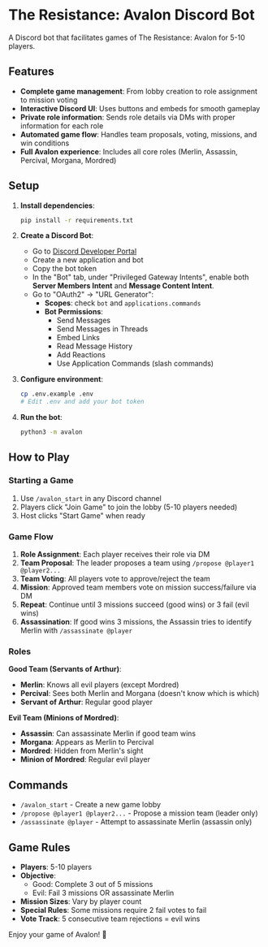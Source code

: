 # The Resistance: Avalon Discord Bot

A Discord bot that facilitates games of The Resistance: Avalon for 5-10 players.

## Features

- **Complete game management**: From lobby creation to role assignment to mission voting
- **Interactive Discord UI**: Uses buttons and embeds for smooth gameplay
- **Private role information**: Sends role details via DMs with proper information for each role
- **Automated game flow**: Handles team proposals, voting, missions, and win conditions
- **Full Avalon experience**: Includes all core roles (Merlin, Assassin, Percival, Morgana, Mordred)

## Setup

1. **Install dependencies**:
   ```bash
   pip install -r requirements.txt
   ```

2. **Create a Discord Bot**:
   - Go to [Discord Developer Portal](https://discord.com/developers/applications)
   - Create a new application and bot
   - Copy the bot token
   - In the "Bot" tab, under "Privileged Gateway Intents", enable both **Server Members Intent** and **Message Content Intent**.
   - Go to "OAuth2" → "URL Generator":
     - **Scopes**: check `bot` and `applications.commands`
     - **Bot Permissions**:
       - Send Messages
       - Send Messages in Threads
       - Embed Links
       - Read Message History
       - Add Reactions
       - Use Application Commands (slash commands)

3. **Configure environment**:
   ```bash
   cp .env.example .env
   # Edit .env and add your bot token
   ```

4. **Run the bot**:
   ```bash
   python3 -m avalon
   ```

## How to Play

### Starting a Game
1. Use `/avalon_start` in any Discord channel
2. Players click "Join Game" to join the lobby (5-10 players needed)
3. Host clicks "Start Game" when ready

### Game Flow
1. **Role Assignment**: Each player receives their role via DM
2. **Team Proposal**: The leader proposes a team using `/propose @player1 @player2...`
3. **Team Voting**: All players vote to approve/reject the team
4. **Mission**: Approved team members vote on mission success/failure via DM
5. **Repeat**: Continue until 3 missions succeed (good wins) or 3 fail (evil wins)
6. **Assassination**: If good wins 3 missions, the Assassin tries to identify Merlin with `/assassinate @player`

### Roles

**Good Team (Servants of Arthur)**:
- **Merlin**: Knows all evil players (except Mordred)
- **Percival**: Sees both Merlin and Morgana (doesn't know which is which)
- **Servant of Arthur**: Regular good player

**Evil Team (Minions of Mordred)**:
- **Assassin**: Can assassinate Merlin if good team wins
- **Morgana**: Appears as Merlin to Percival
- **Mordred**: Hidden from Merlin's sight
- **Minion of Mordred**: Regular evil player

## Commands

- `/avalon_start` - Create a new game lobby
- `/propose @player1 @player2...` - Propose a mission team (leader only)
- `/assassinate @player` - Attempt to assassinate Merlin (assassin only)

## Game Rules

- **Players**: 5-10 players
- **Objective**: 
  - Good: Complete 3 out of 5 missions
  - Evil: Fail 3 missions OR assassinate Merlin
- **Mission Sizes**: Vary by player count
- **Special Rules**: Some missions require 2 fail votes to fail
- **Vote Track**: 5 consecutive team rejections = evil wins

Enjoy your game of Avalon! 🏰
